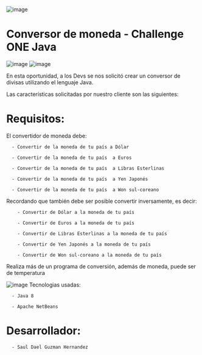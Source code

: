 ![image](https://github.com/SaulDael/ConversorChallenge/assets/123760157/70e72d61-504d-477b-976d-a5976415eec6)



# Conversor de moneda - Challenge ONE Java
![image](https://github.com/SaulDael/ConversorChallenge/assets/123760157/37ea3200-5af1-4efb-978b-89fb7118087e)
![image](https://github.com/SaulDael/ConversorChallenge/assets/123760157/cfa23865-7610-4e79-add3-a8969c47ee3f)


En esta oportunidad, a los Devs se nos solicitó crear un conversor de divisas utilizando el lenguaje Java.

Las características solicitadas por nuestro cliente son las siguientes:

# Requisitos:
El convertidor de moneda debe:

      - Convertir de la moneda de tu país a Dólar

      - Convertir de la moneda de tu país  a Euros

      - Convertir de la moneda de tu país  a Libras Esterlinas

      - Convertir de la moneda de tu país  a Yen Japonés

      - Convertir de la moneda de tu país  a Won sul-coreano

Recordando que también debe ser posible convertir inversamente, es decir:

        - Convertir de Dólar a la moneda de tu país

        - Convertir de Euros a la moneda de tu país

        - Convertir de Libras Esterlinas a la moneda de tu país

        - Convertir de Yen Japonés a la moneda de tu país

        - Convertir de Won sul-coreano a la moneda de tu país
        
Realiza más de un programa de conversión, además de moneda, puede ser de temperatura

![image](https://github.com/SaulDael/ConversorChallenge/assets/123760157/54d7c272-c2a1-4f20-b63a-2b8914736f45)
 Tecnologias usadas: 

      - Java 8

      - Apache NetBeans

# Desarrollador:

      - Saul Dael Guzman Hernandez
